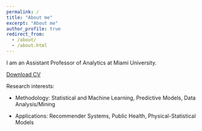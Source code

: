 ```yaml
---
permalink: /
title: "About me"
excerpt: "About me"
author_profile: true
redirect_from:
  - /about/
  - /about.html
---
```


I am an Assistant Professor of Analytics at Miami University.

[Download CV]({{https://ozgesurer.github.io}}/files/OS_CV.pdf)

Research interests:

* Methodology: Statistical and Machine Learning, Predictive Models, Data Analysis/Mining

* Applications: Recommender Systems, Public Health, Physical-Statistical Models
